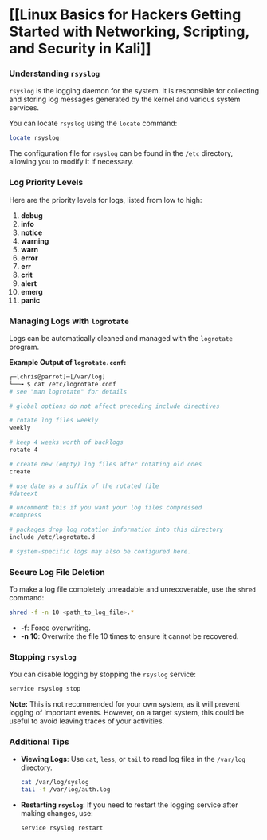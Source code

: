 # [[Linux Basics for Hackers Getting Started with Networking, Scripting, and Security in Kali]]

### Understanding `rsyslog`

`rsyslog` is the logging daemon for the system. It is responsible for collecting and storing log messages generated by the kernel and various system services.

You can locate `rsyslog` using the `locate` command:
```bash
locate rsyslog
```

The configuration file for `rsyslog` can be found in the `/etc` directory, allowing you to modify it if necessary.

### Log Priority Levels

Here are the priority levels for logs, listed from low to high:

1. **debug**
2. **info**
3. **notice**
4. **warning**
5. **warn**
6. **error**
7. **err**
8. **crit**
9. **alert**
10. **emerg**
11. **panic**

### Managing Logs with `logrotate`

Logs can be automatically cleaned and managed with the `logrotate` program. 

**Example Output of `logrotate.conf`:**
```bash
┌─[chris@parrot]─[/var/log]
└──╼ $ cat /etc/logrotate.conf
# see "man logrotate" for details

# global options do not affect preceding include directives

# rotate log files weekly
weekly

# keep 4 weeks worth of backlogs
rotate 4

# create new (empty) log files after rotating old ones
create

# use date as a suffix of the rotated file
#dateext

# uncomment this if you want your log files compressed
#compress

# packages drop log rotation information into this directory
include /etc/logrotate.d

# system-specific logs may also be configured here.
```

### Secure Log File Deletion

To make a log file completely unreadable and unrecoverable, use the `shred` command:
```bash
shred -f -n 10 <path_to_log_file>.*
```
- **-f**: Force overwriting.
- **-n 10**: Overwrite the file 10 times to ensure it cannot be recovered.

### Stopping `rsyslog`

You can disable logging by stopping the `rsyslog` service:
```bash
service rsyslog stop
```
**Note:** This is not recommended for your own system, as it will prevent logging of important events. However, on a target system, this could be useful to avoid leaving traces of your activities.

### Additional Tips

- **Viewing Logs**: Use `cat`, `less`, or `tail` to read log files in the `/var/log` directory.
  ```bash
  cat /var/log/syslog
  tail -f /var/log/auth.log
  ```
- **Restarting `rsyslog`**: If you need to restart the logging service after making changes, use:
  ```bash
  service rsyslog restart
  ```
